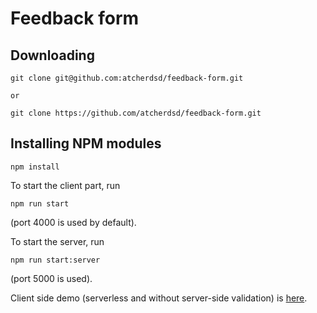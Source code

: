 # Feedback form

## Downloading

```
git clone git@github.com:atcherdsd/feedback-form.git

or 

git clone https://github.com/atcherdsd/feedback-form.git
```

## Installing NPM modules

```
npm install
```

To start the client part, run 
```
npm run start 
``` 
(port 4000 is used by default).

To start the server, run 
```
npm run start:server 
```
(port 5000 is used).

Client side demo (serverless and without server-side validation) is [here](https://atcherdsd.github.io/feedback-form/).
